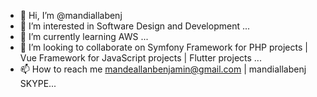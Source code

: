 - 👋 Hi, I’m @mandiallabenj
- 👀 I’m interested in Software Design and Development ...
- 🌱 I’m currently learning AWS ...
- 💞️ I’m looking to collaborate on Symfony Framework for PHP projects | Vue Framework for JavaScript projects | Flutter projects ...
- 📫 How to reach me mandeallanbenjamin@gmail.com | mandiallabenj SKYPE...

<!---
mandiallabenj/mandiallabenj is a ✨ special ✨ repository because its `README.md` (this file) appears on your GitHub profile.
You can click the Preview link to take a look at your changes.
--->
